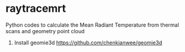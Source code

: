 # raytracemrt
Python codes to calculate the Mean Radiant Temperature from thermal scans and geometry point cloud

1. Install geomie3d https://github.com/chenkianwee/geomie3d
